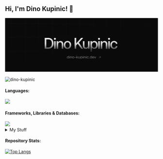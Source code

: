 ## Hi, I'm Dino Kupinic! 👋

<a href="https://dino-kupinic.dev/">
    <img src="assets/background.jpg" alt="background">
</a>

<p align="left"> <img src="https://komarev.com/ghpvc/?username=dino-kupinic&label=Profile%20views&color=red&style=for-the-badge" alt="dino-kupinic" /> </p>

<h4 align="left">Languages:</h3>
<img src="https://skillicons.dev/icons?i=c,cpp,css,html,js,ts,java,py,php,bash,lua,regex,md" style="height:36px;">
<h4 align="left">Frameworks, Libraries & Databases:</h3>
<img src="https://skillicons.dev/icons?i=express,nestjs,nodejs,react,next,svelte,vite,vue,nuxtjs,vitest,pinia,bootstrap,spring,symfony,tailwind,prisma,mysql,postgres,supabase,sqlite&perline=50" style="height:36px;" />  

<details>
  <summary>
    My Stuff
  </summary>
  <br>
  
| **Mobile Devices**              | **Desktop**                        |
| ------------------------------  | ---------------------------------  |
| - MacBook Pro M1 Pro 2021       | - OS: Windows 11                   |
| - iPhone 15 Pro Natural Titanium| - CPU: Intel i5-13500              |  
| - iPad Air 5 with 2nd Gen Pencil| - GPU: AMD Radeon 6700XT (Sapphire)|
| - AirPods Pro 2 USB-C           | - RAM: 32GB DDR4                   |
|                                 | - SSD: 2TB                         |
  
</details>

<h4 align="left">Repository Stats:</h3>

[![Top Langs](https://github-readme-stats.vercel.app/api/top-langs/?username=Dino-Kupinic&layout=compact&hide=cmake,dockerfile&bg_color=0D1117&text_color=c9d1d9&langs_count=8&hide_border=true&card_width=500&exclude_repo=Communify-Presentation,school-projects-presentation,Dino-Kupinic)](https://github.com/anuraghazra/github-readme-stats)

